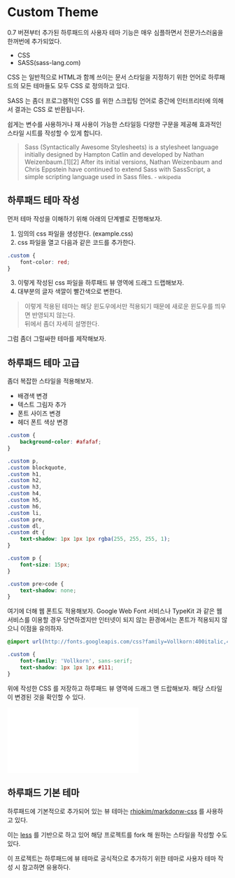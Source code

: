 # Custom Theme

0.7 버젼부터 추가된 하루패드의 사용자 테마 기능은 매우 심플하면서 전문가스러움을 한꺼번에 추가되었다.

* CSS
* SASS(sass-lang.com)

CSS 는 일반적으로 HTML과 함께 쓰이는 문서 스타일을 지정하기 위한 언어로 하루패드의 모든 테마들도 모두 CSS 로 정의하고 있다.

SASS 는 좀더 프로그램적인 CSS 를 위한 스크립팅 언어로 중간에 인터프리터에 의해서 결과는 CSS 로 반환됩니다. 

쉽게는 변수를 사용하거나 재 사용이 가능한 스타일등 다양한 구문을 제공해 효과적인 스타일 시트를 작성할 수 있게 합니다.

> Sass (Syntactically Awesome Stylesheets) is a stylesheet language initially designed by Hampton Catlin and developed by Nathan Weizenbaum.[1][2] After its initial versions, Nathan Weizenbaum and Chris Eppstein have continued to extend Sass with SassScript, a simple scripting language used in Sass files.
> <small>- wikipedia</small>

## 하루패드 테마 작성

먼저 테마 작성을 이해하기 위해 아래의 단계별로 진행해보자.

1. 임의의 css 파일을 생성한다. (example.css)
2. css 파일을 열고 다음과 같은 코드를 추가한다.
```css
.custom {
	font-color: red;
}
```
3. 이렇게 작성된 css 파일을 하루패드 뷰 영역에 드래그 드랩해보자.
4. 대부분의 글자 색깔이 빨간색으로 변한다.

> 이렇게 적용된 테마는 해당 윈도우에서만 적용되기 때문에 새로운 윈도우를 띄우면 반영되지 않는다.  
> 뒤에서 좀더 자세히 설명한다.

그럼 좀더 그럴싸한 테마를 제작해보자.

## 하루패드 테마 고급

좀더 복잡한 스타일을 적용해보자.

* 배경색 변경
* 텍스트 그림자 추가
* 폰트 사이즈 변경
* 헤더 폰트 색상 변경

```css
.custom {
	background-color: #afafaf;
}

.custom p, 
.custom blockquote, 
.custom h1, 
.custom h2, 
.custom h3, 
.custom h4, 
.custom h5, 
.custom h6, 
.custom li, 
.custom pre, 
.custom dl, 
.custom dt {
	text-shadow: 1px 1px 1px rgba(255, 255, 255, 1);
}

.custom p {
	font-size: 15px;
}

.custom pre>code {
	text-shadow: none;
}
```

여기에 더해 웹 폰트도 적용해보자. Google Web Font 서비스나 TypeKit 과 같은 웹 서비스를 이용할 경우 당연하겠지만 인터넷이 되지 않는 환경에서는 폰트가 적용되지 않으니 이점을 유의하자.

```css
@import url(http://fonts.googleapis.com/css?family=Vollkorn:400italic,400,700);

.custom {
	font-family: 'Vollkorn', sans-serif;
	text-shadow: 1px 1px 1px #111;
}
```

위에 작성한 CSS 를 저장하고 하루패드 뷰 영역에 드래그 앤 드랍해보자. 해당 스타일이 변경된 것을 확인할 수 있다.

![CSS 테마 다운로드](res/example.css)

## 하루패드 기본 테마

하루패드에 기본적으로 추가되어 있는 뷰 테마는 [rhiokim/markdonw-css](https://github.com/rhiokim/markdown-css) 를 사용하고 있다.

이는 [less](http://lesscss.org) 를 기반으로 하고 있어 해당 프로젝트를 fork 해 원하는 스타일을 작성할 수도 있다.

이 프로젝트는 하루패드에 뷰 테마로 공식적으로 추가하기 위한 테마로 사용자 테마 작성 시 참고하면 유용하다.